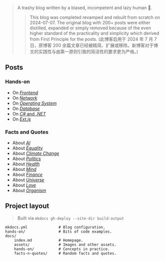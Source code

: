 > A trashy blog written by a biased, incompetent and lazy human 🤣.
>> This blog was completed revamped and rebuilt from scratch on 2024-07-07. The original blog with 200+ posts were either distilled, expanded or simply removed because of the even higher standard of the practicality and simplicity which derived from First Principle for the posts. (此博客启用于 2024 年 7 月 7 日，原博客 200 余篇文章已经被精简、扩展或移除。新博客对于博文的实践性与由第一原则引致的简洁性的要求更为严格。)

## Posts

### Hands-on

- On [*Frontend*](./hands-on/core-frontend.md)
- On [*Network*](./hands-on/core-network.md)
- On [*Operating System*](./hands-on/core-operatingsystem.md)
- On [*Database*](./hands-on/core-database.md)
- On [*C#* and *.NET*](./hands-on/core-csharp-n-dotnet.md)
- On [*Ext.js*](./hands-on/random-extjs-overview.md)

### Facts and Quotes

- About [*AI*](./facts-n-quotes/facts-n-quotes-about-AI.md)
- About [*Equality*](./facts-n-quotes/facts-n-quotes-about-equality.md)
- About [*Climate Change*](./facts-n-quotes/facts-n-quotes-about-climate-change.md)
- About [*Politics*](./facts-n-quotes/facts-n-quotes-about-politics.md)
- About [*Health*](./facts-n-quotes/facts-n-quotes-about-health.md)
- About [*Mind*](./facts-n-quotes/facts-n-quotes-about-mind.md)
- About [*Finance*](./facts-n-quotes/facts-n-quotes-about-finance.md)
- About [*Universe*](./facts-n-quotes/facts-n-quotes-about-universe.md)
- About [*Love*](./facts-n-quotes/facts-n-quotes-about-love.md)
- About [*Organism*](./facts-n-quotes/facts-n-quotes-about-organism.md)

## Project layout

> Built via `mkdocs gh-deploy --site-dir build-output`

    mkdocs.yml              # Blog configuration.
    hands-on/               # Bits of code examples.
    docs/
        index.md            # Homepage.
        assets/             # Images and other assets.
        hands-on/           # Concepts in practice.
        facts-n-quotes/     # Random facts and quotes.
